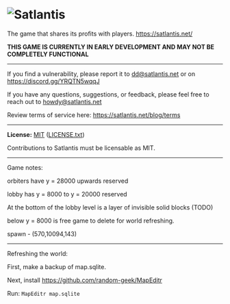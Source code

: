 # ![Satlantis](https://framerusercontent.com/images/m2O7ebDIaB99immMk2a5ptW7zPE.svg)


The game that shares its profits with players. https://satlantis.net/  

**THIS GAME IS CURRENTLY IN EARLY DEVELOPMENT AND MAY NOT BE COMPLETELY FUNCTIONAL**

----------

If you find a vulnerability, please report it to dd@satlantis.net or on https://discord.gg/YRQTN5wqqJ

If you have any questions, suggestions, or feedback, please feel free to reach out to howdy@satlantis.net

Review terms of service here: https://satlantis.net/blog/terms

----------

**License:** [MIT](https://choosealicense.com/licenses/mit/) ([LICENSE.txt](LICENSE.txt))  

Contributions to Satlantis must be licensable as MIT.


-----------
Game notes:

orbiters have y = 28000 upwards reserved

lobby has y = 8000 to y = 20000 reserved

At the bottom of the lobby level is a layer of invisible solid blocks (TODO)

below y = 8000 is free game to delete for world refreshing.

spawn - (570,10094,143)


------------

Refreshing the world:

First, make a backup of map.sqlite.

Next, install https://github.com/random-geek/MapEditr

Run: `MapEditr map.sqlite`
